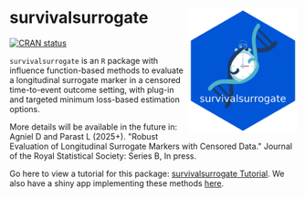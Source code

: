 # survivalsurrogate <img src="hex_survivalsurrogate.png" align="right" height="220" alt="survivalsurrogate hex logo" />

<!-- badges: start put back when on cran-->
[![CRAN status](https://www.r-pkg.org/badges/version/survivalsurrogate)](https://CRAN.R-project.org/package=survivalsurrogate)
<!-- badges: end -->

`survivalsurrogate` is an `R` package with influence function-based methods to evaluate a longitudinal surrogate marker in a censored time-to-event outcome setting, with plug-in and targeted minimum loss-based estimation options.

More details will be available in the future in: Agniel D and Parast L (2025+). "Robust Evaluation of Longitudinal Surrogate Markers with Censored Data." Journal of the Royal Statistical Society: Series B, In press. 

Go here to view a tutorial for this package: [survivalsurrogate Tutorial](https://htmlpreview.github.io/?https://raw.githubusercontent.com/denisagniel/survivalsurrogate/refs/heads/master/survivalsurrogate_tutorial.html). We also have a shiny app implementing these methods [here](https://parastlab.shinyapps.io/survivalsurrogateApp/).
